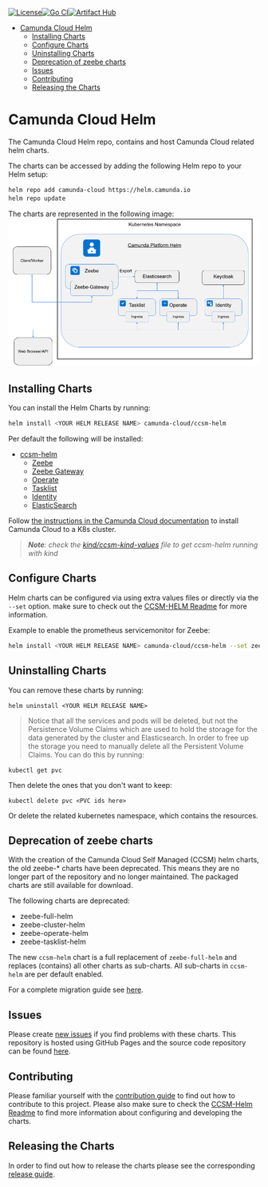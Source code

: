 [![License](https://img.shields.io/badge/License-Apache%202.0-blue.svg)](https://opensource.org/licenses/Apache-2.0)[![Go CI](https://github.com/camunda/camunda-platform-helm/actions/workflows/go.yml/badge.svg)](https://github.com/camunda/camunda-platform-helm/actions/workflows/go.yml)[![Artifact Hub](https://img.shields.io/endpoint?url=https://artifacthub.io/badge/repository/camunda-platform-helm)](https://artifacthub.io/packages/search?repo=camunda-platform-helm)

- [Camunda Cloud Helm](#camunda-platform-helm)
  * [Installing Charts](#installing-charts)
  * [Configure Charts](#configure-charts)
  * [Uninstalling Charts](#uninstalling-charts)
  * [Deprecation of zeebe charts](#deprecation-of-zeebe-charts)
  * [Issues](#issues)
  * [Contributing](#contributing)
  * [Releasing the Charts](#releasing-the-charts)


# Camunda Cloud Helm
 
The Camunda Cloud Helm repo, contains and host Camunda Cloud related helm charts.

The charts can be accessed by adding the following Helm repo to your Helm setup:

```sh
helm repo add camunda-cloud https://helm.camunda.io
helm repo update
```

The charts are represented in the following image:
![HELM CHARTS](imgs/HelmChartImage.png)


## Installing Charts

You can install the Helm Charts by running:

```sh
helm install <YOUR HELM RELEASE NAME> camunda-cloud/ccsm-helm
```

Per default the following will be installed:

- [ccsm-helm](https://github.com/camunda/camunda-platform-helm/blob/main/charts/ccsm-helm/README.md)
  - [Zeebe](https://github.com/camunda/camunda-platform-helm/blob/main/charts/ccsm-helm/README.md#zeebe)
  - [Zeebe Gateway](https://github.com/camunda/camunda-platform-helm/blob/main/charts/ccsm-helm/README.md#zeebe-gateway)
  - [Operate](https://github.com/camunda/camunda-platform-helm/blob/main/charts/ccsm-helm/README.md#operate)
  - [Tasklist](https://github.com/camunda/camunda-platform-helm/blob/main/charts/ccsm-helm/README.md#tasklist)
  - [Identity](https://github.com/camunda/camunda-platform-helm/blob/main/charts/ccsm-helm/README.md#identity)
  - [ElasticSearch](https://github.com/elastic/helm-charts/tree/master/elasticsearch)

Follow [the instructions in the Camunda Cloud documentation](https://docs.camunda.io/docs/self-managed/zeebe-deployment/kubernetes/index/) to install Camunda Cloud to a K8s cluster.

> ***Note**: check the [kind/ccsm-kind-values](https://github.com/camunda/camunda-platform-helm/blob/main/kind/ccsm-kind-values.yaml) file to get ccsm-helm running with kind*


## Configure Charts

Helm charts can be configured via using extra values files or directly via the `--set` option. make sure to check out the [CCSM-HELM Readme](https://github.com/camunda-community-hub/camunda-platform-helm/blob/main/charts/ccsm-helm/README.md) for more information.

Example to enable the prometheus servicemonitor for Zeebe:

```sh
helm install <YOUR HELM RELEASE NAME> camunda-cloud/ccsm-helm --set zeebe.prometheusServiceMonitor.enabled=true
```

## Uninstalling Charts

You can remove these charts by running:

```
helm uninstall <YOUR HELM RELEASE NAME>
```

> Notice that all the services and pods will be deleted, but not the Persistence Volume Claims which are used to hold the storage for the data generated by the cluster and Elasticsearch. In order to free up the storage you need to manually delete all the Persistent Volume Claims. You can do this by running:

```
kubectl get pvc
```

Then delete the ones that you don't want to keep:

```
kubectl delete pvc <PVC ids here>
```

Or delete the related kubernetes namespace, which contains the resources.

## Deprecation of zeebe charts

With the creation of the Camunda Cloud Self Managed (CCSM) helm charts, the old zeebe-* charts have been deprecated.
This means they are no longer part of the repository and no longer maintained. The packaged charts are still available
for download.

The following charts are deprecated:

 * zeebe-full-helm
 * zeebe-cluster-helm
 * zeebe-operate-helm
 * zeebe-tasklist-helm

The new `ccsm-helm` chart is a full replacement of `zeebe-full-helm` and replaces (contains) all other charts as sub-charts.
All sub-charts in `ccsm-helm` are per default enabled.

For a complete migration guide see [here](https://github.com/camunda/camunda-platform-helm/blob/main/MIGRATION.md).

## Issues

Please create [new issues](https://github.com/camunda-community-hub/camunda-platform-helm) if you find problems with these charts. This repository is hosted using GitHub Pages and the source code repository can be found [here](https://github.com/camunda/camunda-platform-helm).

## Contributing

Please familiar yourself with the [contribution guide](https://github.com/camunda/camunda-platform-helm/blob/main/CONTRIBUTING.md) to find out how to contribute to this project. Please also make sure to check the [CCSM-Helm Readme](https://github.com/camunda/camunda-platform-helm/blob/main/charts/ccsm-helm/README.md) to find more information about configuring and developing the charts.

## Releasing the Charts

In order to find out how to release the charts please see the corresponding [release guide](RELEASE.md).
